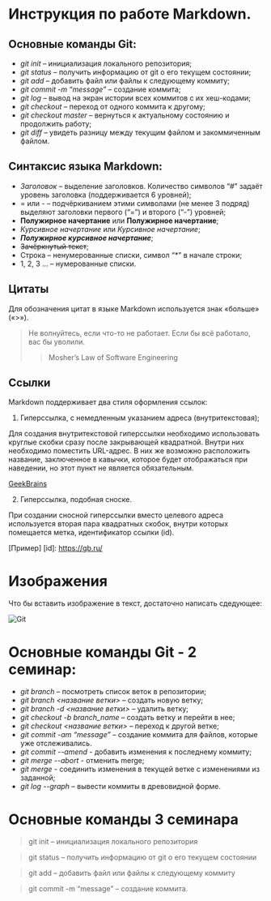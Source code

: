 # Инструкция по работе Markdown.
## Основные команды Git:
* *git init* – инициализация локального репозитория;
* *git status* – получить информацию от git о его текущем состоянии;
* *git add* – добавить файл или файлы к следующему коммиту;
* *git commit -m “message”* – создание коммита;
* *git log* – вывод на экран истории всех коммитов с их хеш-кодами;
* *git checkout* – переход от одного коммита к другому;
* *git checkout master* – вернуться к актуальному состоянию и продолжить работу;
* *git diff* – увидеть разницу между текущим файлом и закоммиченным файлом.
## Синтаксис языка Markdown:
- *Заголовок* – выделение заголовков. Количество символов “#” задаёт уровень заголовка  (поддерживается 6 уровней);
- = или - – подчёркиванием этими символами (не менее 3 подряд) выделяют заголовки  первого (“=”) и второго (“-”) уровней;
- **Полужирное начертание** или __Полужирное начертание__;
- *Курсивное начертание* или _Курсивное начертание_;
- ***Полужирное курсивное начертание***;
- ~~Зачёркнутый текст~~;
- Строка – ненумерованные списки, символ “*” в начале строки;
-	1, 2, 3 … – нумерованные списки.
## Цитаты
Для обозначения цитат в языке Markdown используется знак «больше» («>»).
>Не волнуйтесь, если что-то не работает. Если бы всё работало, вас бы уволили.
>>Mosher’s Law of Software Engineering
## Ссылки
Markdown поддерживает два стиля оформления ссылок:
1. Гиперссылка, с немедленным указанием адреса (внутритекстовая);

Для создания внутритекстовой гиперссылки необходимо использовать круглые скобки сразу после закрывающей квадратной. Внутри них необходимо поместить URL-адрес. В них же возможно расположить название, заключенное в кавычки, которое будет отображаться при наведении, но этот пункт не является обязательным.

[GeekBrains](https://gb.ru/ "Нажми сюда")

2. Гиперссылка, подобная сноске.

При создании сносной гиперссылки вместо целевого адреса используется вторая пара квадратных скобок, внутри которых помещается метка, идентификатор ссылки (id).

[Пример] [id]: https://gb.ru/
# Изображения
Что бы вставить изображение в текст, достаточно написать сдедующее:

![Git](https://www.undernews.fr/wp-content/uploads/2014/12/Git-logo-145x75.png)

# Основные команды Git - 2 семинар:
* *git branch* – посмотреть список веток в репозитории;
* *git branch <название ветки>* – создать новую ветку;
* *git branch -d <название ветки>* – удалить ветку;
* *git checkout -b branch_name* – создать ветку и перейти в нее;
* *git checkout <название ветки>* – переход к другой ветке;
* *git commit -am “message”* – создание коммита для файлов, которые уже отслеживались.
* *git commit --amend* - добавить изменения к последнему коммиту;
* *git merge --abort* - отменить merge;
* *git merge* - соединить изменения в текущей ветке с изменениями из заданной;
* *git log --graph* – вывести коммиты в древовидной форме.

# Основные команды 3 семинара

> git init – инициализация локального репозитория

> git status – получить информацию от git о его текущем состоянии

> git add – добавить файл или файлы к следующему коммиту

> git commit -m “message” – создание коммита.